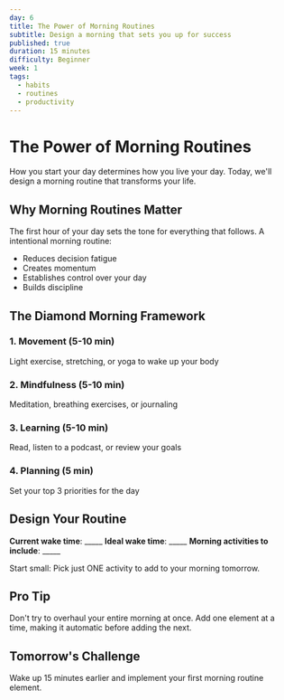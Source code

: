```yaml
---
day: 6
title: The Power of Morning Routines
subtitle: Design a morning that sets you up for success
published: true
duration: 15 minutes
difficulty: Beginner
week: 1
tags:
  - habits
  - routines
  - productivity
---
```


# The Power of Morning Routines

How you start your day determines how you live your day. Today, we'll design a morning routine that transforms your life.

## Why Morning Routines Matter

The first hour of your day sets the tone for everything that follows. A intentional morning routine:
- Reduces decision fatigue
- Creates momentum
- Establishes control over your day
- Builds discipline

## The Diamond Morning Framework

### 1. Movement (5-10 min)
Light exercise, stretching, or yoga to wake up your body

### 2. Mindfulness (5-10 min)
Meditation, breathing exercises, or journaling

### 3. Learning (5-10 min)
Read, listen to a podcast, or review your goals

### 4. Planning (5 min)
Set your top 3 priorities for the day

## Design Your Routine

**Current wake time**: _____
**Ideal wake time**: _____
**Morning activities to include**: _____

Start small: Pick just ONE activity to add to your morning tomorrow.

## Pro Tip

Don't try to overhaul your entire morning at once. Add one element at a time, making it automatic before adding the next.

## Tomorrow's Challenge

Wake up 15 minutes earlier and implement your first morning routine element.
